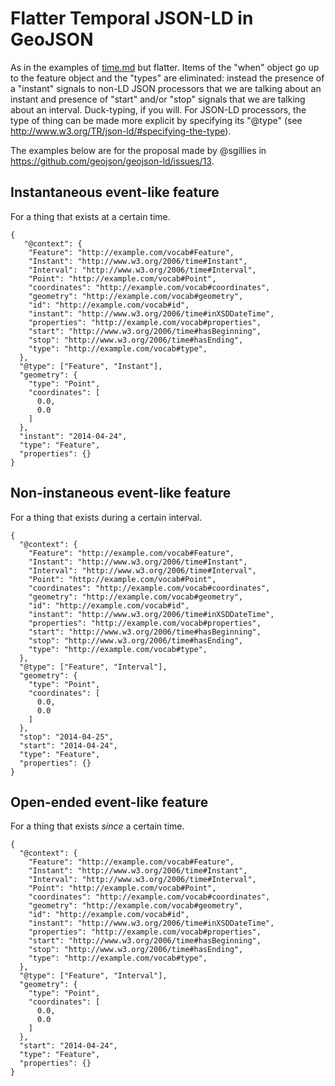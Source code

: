 # Flatter Temporal JSON-LD in GeoJSON

As in the examples of [time.md](time.md) but flatter. Items of the "when"
object go up to the feature object and the "types" are eliminated: instead the
presence of a "instant" signals to non-LD JSON processors that we are talking
about an instant and presence of "start" and/or "stop" signals that we are
talking about an interval.  Duck-typing, if you will. For JSON-LD processors,
the type of thing can be made more explicit by specifying its "@type" (see
http://www.w3.org/TR/json-ld/#specifying-the-type).

The examples below are for the proposal made by @sgillies in
https://github.com/geojson/geojson-ld/issues/13.

## Instantaneous event-like feature

For a thing that exists at a certain time.

```
{
   "@context": {
    "Feature": "http://example.com/vocab#Feature",
    "Instant": "http://www.w3.org/2006/time#Instant",
    "Interval": "http://www.w3.org/2006/time#Interval",
    "Point": "http://example.com/vocab#Point",
    "coordinates": "http://example.com/vocab#coordinates",
    "geometry": "http://example.com/vocab#geometry",
    "id": "http://example.com/vocab#id",
    "instant": "http://www.w3.org/2006/time#inXSDDateTime",
    "properties": "http://example.com/vocab#properties",
    "start": "http://www.w3.org/2006/time#hasBeginning",
    "stop": "http://www.w3.org/2006/time#hasEnding",
    "type": "http://example.com/vocab#type",
  },
  "@type": ["Feature", "Instant"],
  "geometry": {
    "type": "Point",
    "coordinates": [
      0.0,
      0.0
    ]
  },
  "instant": "2014-04-24",
  "type": "Feature",
  "properties": {}
}
```

## Non-instaneous event-like feature

For a thing that exists during a certain interval.

```
{
  "@context": {
    "Feature": "http://example.com/vocab#Feature",
    "Instant": "http://www.w3.org/2006/time#Instant",
    "Interval": "http://www.w3.org/2006/time#Interval",
    "Point": "http://example.com/vocab#Point",
    "coordinates": "http://example.com/vocab#coordinates",
    "geometry": "http://example.com/vocab#geometry",
    "id": "http://example.com/vocab#id",
    "instant": "http://www.w3.org/2006/time#inXSDDateTime",
    "properties": "http://example.com/vocab#properties",
    "start": "http://www.w3.org/2006/time#hasBeginning",
    "stop": "http://www.w3.org/2006/time#hasEnding",
    "type": "http://example.com/vocab#type",
  },
  "@type": ["Feature", "Interval"],
  "geometry": {
    "type": "Point",
    "coordinates": [
      0.0,
      0.0
    ]
  },
  "stop": "2014-04-25",
  "start": "2014-04-24",
  "type": "Feature",
  "properties": {}
}
```

## Open-ended event-like feature

For a thing that exists *since* a certain time.

```
{
  "@context": {
    "Feature": "http://example.com/vocab#Feature",
    "Instant": "http://www.w3.org/2006/time#Instant",
    "Interval": "http://www.w3.org/2006/time#Interval",
    "Point": "http://example.com/vocab#Point",
    "coordinates": "http://example.com/vocab#coordinates",
    "geometry": "http://example.com/vocab#geometry",
    "id": "http://example.com/vocab#id",
    "instant": "http://www.w3.org/2006/time#inXSDDateTime",
    "properties": "http://example.com/vocab#properties",
    "start": "http://www.w3.org/2006/time#hasBeginning",
    "stop": "http://www.w3.org/2006/time#hasEnding",
    "type": "http://example.com/vocab#type",
  },
  "@type": ["Feature", "Interval"],
  "geometry": {
    "type": "Point",
    "coordinates": [
      0.0,
      0.0
    ]
  },
  "start": "2014-04-24",
  "type": "Feature",
  "properties": {}
}
```


